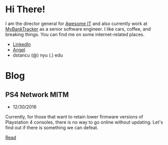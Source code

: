 # Hi There!
I am the director general for [Awesome IT](http://ait.nyc) and also currently work at [MyBankTracker](https://mybanktracker.com) as a senior software engineer. I like cars, coffee, and breaking things. You can find me on some internet-related places.

- [LinkedIn](https://www.linkedin.com/in/david-stancu-84557335?authType=NAME_SEARCH&authToken=wUHa&locale=en_US&trk=tyah&trkInfo=clickedVertical%3Amynetwork%2CclickedEntityId%3A123821045%2CauthType%3ANAME_SEARCH%2Cidx%3A1-1-1%2CtarId%3A1483140284464%2Ctas%3Adavid%20stanc)
- [Angel](https://angel.co/dstancu)
- dstancu (@) nyu (.) edu

# Blog

## PS4 Network MITM
- 12/30/2016

Currently, for those that want to retain lower firmware versions of Playstation 4 consoles, there is no way to go online without updating. Let's find out if there is something we can defeat.

[Read](#)
